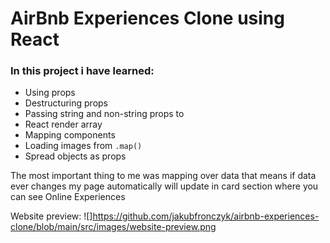 #  AirBnb Experiences Clone using React

### In this project i have learned:
* Using props
* Destructuring props
* Passing string and non-string props to
* React render array
* Mapping components
* Loading images from `.map()`
* Spread objects as props

The most important thing to me was mapping over data that means if data ever changes my page automatically will update in card section where you can see Online Experiences

Website preview:
![]https://github.com/jakubfronczyk/airbnb-experiences-clone/blob/main/src/images/website-preview.png

















